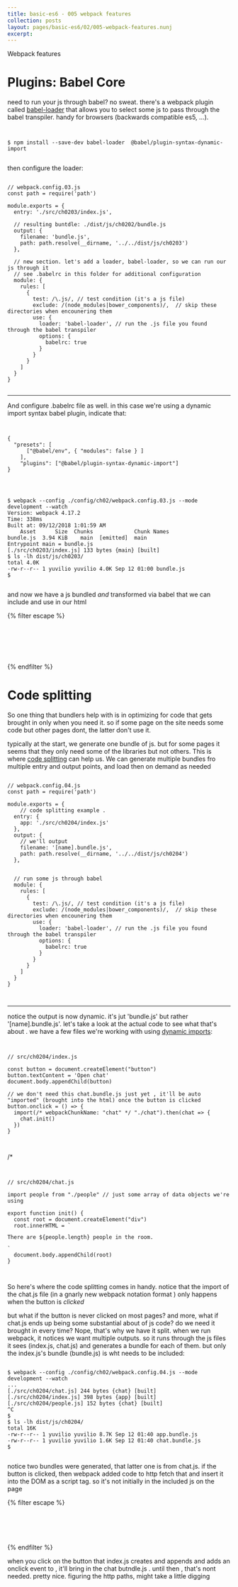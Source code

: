 ```yaml
---
title: basic-es6 - 005 webpack features
collection: posts
layout: pages/basic-es6/02/005-webpack-features.nunj
excerpt:
---
```


Webpack features

Plugins: Babel Core
====

need to run your js through babel? no sweat. there's a webpack plugin called [babel-loader](https://babeljs.io/en/setup#installation) that allows you to select some js to pass through the babel transpiler. handy for browsers (backwards compatible es5, ...).


<pre><code class="language-bash">

$ npm install --save-dev babel-loader  @babel/plugin-syntax-dynamic-import

</code></pre>

then configure the loader:

<pre><code class="language-js">
// webpack.config.03.js
const path = require('path')

module.exports = {
  entry: './src/ch0203/index.js',

  // resulting buntdle: ./dist/js/ch0202/bundle.js
  output: {
    filename: 'bundle.js',
    path: path.resolve(__dirname, '../../dist/js/ch0203')
  },

  // new section. let's add a loader, babel-loader, so we can run our js through it
  // see .babelrc in this folder for additional configuration
  module: {
    rules: [
      {
        test: /\.js/, // test condition (it's a js file)
        exclude: /(node_modules|bower_components)/,  // skip these directories when encounering them
        use: {
          loader: 'babel-loader', // run the .js file you found through the babel transpiler
          options: {
            babelrc: true
          }
        }
      }
    ]
  }
}

</code></pre>
___


And configure .babelrc file as well. in this case we're using a dynamic import syntax babel plugin, indicate that:

<pre><code class="language-json">

{
  "presets": [
      ["@babel/env", { "modules": false } ]
    ],
    "plugins": ["@babel/plugin-syntax-dynamic-import"]
}

</code></pre>

<pre><code class="language-bash">

$ webpack --config ./config/ch02/webpack.config.03.js --mode development --watch
Version: webpack 4.17.2
Time: 338ms
Built at: 09/12/2018 1:01:59 AM
    Asset      Size  Chunks             Chunk Names
bundle.js  3.94 KiB    main  [emitted]  main
Entrypoint main = bundle.js
[./src/ch0203/index.js] 133 bytes {main} [built]
$ ls -lh dist/js/ch0203/
total 4.0K
-rw-r--r-- 1 yuvilio yuvilio 4.0K Sep 12 01:00 bundle.js
$

</code></pre>

and now we have a js bundled _and_ transformed via babel that we can include and use in our html

{% filter escape %}
<pre><code class="language-html">

    <script src="/dist/js/ch0203/bundle.js"></script>

</code></pre>
{% endfilter %}



Code splitting
====

So one thing that bundlers help with is in optimizing for code that gets brought in  only when you need it. so if some page on the site needs some code but other pages dont, the latter don't use it.

typically at the start, we generate one bundle of js. but for some pages it seems that they only need some of the libraries but not others. This is where [code splitting](https://webpack.js.org/guides/code-splitting/) can help us. We can generate multiple bundles fro multiple entry and output points,  and load then on demand as needed

<pre><code class="language-js">
// webpack.config.04.js
const path = require('path')

module.exports = {
    // code splitting example .
  entry: {
    app: './src/ch0204/index.js'
  },
  output: {
    // we'll output
    filename: '[name].bundle.js',
    path: path.resolve(__dirname, '../../dist/js/ch0204')
  },


  // run some js through babel
  module: {
    rules: [
      {
        test: /\.js/, // test condition (it's a js file)
        exclude: /(node_modules|bower_components)/,  // skip these directories when encounering them
        use: {
          loader: 'babel-loader', // run the .js file you found through the babel transpiler
          options: {
            babelrc: true
          }
        }
      }
    ]
  }
}


</code></pre>
___


notice the output is now dynamic. it's jut 'bundle.js' but rather '[name].bundle.js'. let's take a look at the actual code to see what that's about . we have a few files we're working with using [dynamic imports](https://medium.com/front-end-hacking/webpack-and-dynamic-imports-doing-it-right-72549ff49234):

<pre><code class="language-js">

// src/ch0204/index.js

const button = document.createElement("button")
button.textContent = 'Open chat'
document.body.appendChild(button)

// we don't need this chat.bundle.js just yet , it'll be auto "imported" (brought into the html) once the button is clicked
button.onclick = () => {
  import(/* webpackChunkName: "chat" */ "./chat").then(chat => {
    chat.init()
  })
}


</code></pre>
/*


<pre><code class="language-js">

// src/ch0204/chat.js

import people from "./people" // just some array of data objects we're using

export function init() {
  const root = document.createElement("div")
  root.innerHTML = `<p>There are ${people.length} people in the room.</p>`
  document.body.appendChild(root)
}


</code></pre>


So here's where the code splitting comes in handy. notice that the import of the chat.js file (in a gnarly new webpack notation format ) only happens when the button is _clicked_

but what if the button is never clicked on most pages? and more, what if chat.js ends up being some substantial about of js code? do we need it brought in every time?  Nope, that's why we have it split. when we run webpack, it notices we want multiple outputs. so it runs through the js files it sees (index.js, chat.js) and generates a bundle for each of them. but only the index.js's bundle (bundle.js) is wht needs to be included:

<pre><code class="language-bash">
$ webpack --config ./config/ch02/webpack.config.04.js --mode development --watch
...
[./src/ch0204/chat.js] 244 bytes {chat} [built]
[./src/ch0204/index.js] 398 bytes {app} [built]
[./src/ch0204/people.js] 152 bytes {chat} [built]
^C
$
$ ls -lh dist/js/ch0204/
total 16K
-rw-r--r-- 1 yuvilio yuvilio 8.7K Sep 12 01:40 app.bundle.js
-rw-r--r-- 1 yuvilio yuvilio 1.6K Sep 12 01:40 chat.bundle.js
$

</code></pre>

notice two bundles were generated, that latter one is from chat.js. if the button is clicked, then webpack added code to http fetch that and insert it into the DOM as a script tag. so it's not initially in the included js on the page

{% filter escape %}
<pre><code class="language-html">
<script src="/dist/js/ch0204/app.bundle.js"></script>

</code></pre>
{% endfilter %}

when you click on the button that index.js creates and appends and adds an onclick event to , it'll bring in the chat butndle.js . until then , that's nont needed. pretty nice. figuring the http paths, might take a little digging
